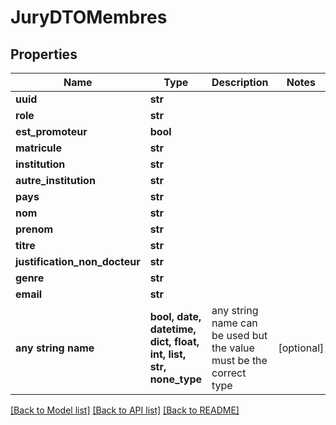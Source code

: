 # JuryDTOMembres


## Properties
Name | Type | Description | Notes
------------ | ------------- | ------------- | -------------
**uuid** | **str** |  | 
**role** | **str** |  | 
**est_promoteur** | **bool** |  | 
**matricule** | **str** |  | 
**institution** | **str** |  | 
**autre_institution** | **str** |  | 
**pays** | **str** |  | 
**nom** | **str** |  | 
**prenom** | **str** |  | 
**titre** | **str** |  | 
**justification_non_docteur** | **str** |  | 
**genre** | **str** |  | 
**email** | **str** |  | 
**any string name** | **bool, date, datetime, dict, float, int, list, str, none_type** | any string name can be used but the value must be the correct type | [optional]

[[Back to Model list]](../README.md#documentation-for-models) [[Back to API list]](../README.md#documentation-for-api-endpoints) [[Back to README]](../README.md)



